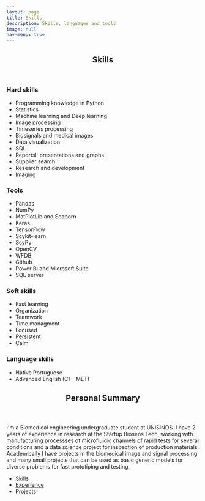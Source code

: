 ```yaml
---
layout: page
title: Skills
description: Skills, languages and tools
image: null
nav-menu: true
---
```


<!-- Main -->
<div id="main" class="alt">
<!-- One -->
	<section id="one">
		<div class="inner">
			<header class="major">
				<h1>Skills</h1>
			</header>
		</div>
	</section>
<!-- two -->
	<section id="two">
		<!-- Content -->
		<div class="row">
			<div class="6u 12u$(medium)">
				<h3>Hard skills</h3>
					<ul class="alt">
						<li>Programming knowledge in Python</li>
						<li>Statistics</li>
						<li>Machine learning and Deep learning</li>
						<li>Image processing</li>
						<li>Timeseries processing</li>
						<li>Biosignals and medical images</li>
						<li>Data visualization</li>
						<li>SQL</li>
						<li>Reportsl, presentations and graphs</li>
						<li>Supplier search</li>
						<li>Research and development</li>
						<li>Imaging</li>
					</ul>
			</div>
			<div class="6u$ 12u$(medium)">
				<h3>Tools</h3>
					<ul class="alt">
						<li>Pandas</li>
						<li>NumPy</li>
						<li>MatPlotLib and Seaborn</li>
						<li>Keras</li>
						<li>TensorFlow</li>
						<li>Scykit-learn</li>
						<li>ScyPy</li>
						<li>OpenCV</li>
						<li>WFDB</li>
						<li>Github</li>
						<li>Power BI and Microsoft Suite</li>
						<li>SQL server</li>
					</ul>
			</div>
			<div class="6u 12u$(medium)">
				<h3>Soft skills</h3>
					<ul class="alt">
						<li>Fast learning</li>
						<li>Organization</li>
						<li>Teamwork</li>
						<li>Time managment</li>
						<li>Focused</li>
						<li>Persistent</li>
						<li>Calm</li>
					</ul>
			</div>
			<div class="6u$ 12u$(medium)">
				<h3>Language skills</h3>
					<ul class="alt">
						<li>Native Portuguese</li>
						<li>Advanced English (C1 - MET)</li>
					</ul>
			</div>
		</div>
	</section>
</div>
<section id="three">
	<div class="inner">
		<header class="major">
			<h2>Personal Summary</h2>
		</header>
		<p>I'm a Biomedical engineering undergraduate student at UNISINOS. I have 2 years of experience in research at the Startup Biosens Tech, working with manufacturing processses of microfluidic channels of rapid tests for several conditions and a data science project for inspection of production materials. Academically I have projects in the biomedical image and signal processing and many small projects that can be used as basic generic models for diverse problems for fast prototiping and testing.</p>
		<ul class="actions">
			<li><a href="1 - skills.html" class="button next">Skills</a></li>
			<li><a href="2 - experience.html" class="button next">Experience</a></li>
			<li><a href="3 - projects.html" class="button next">Projects</a></li>
		</ul>
	</div>
 </section>
